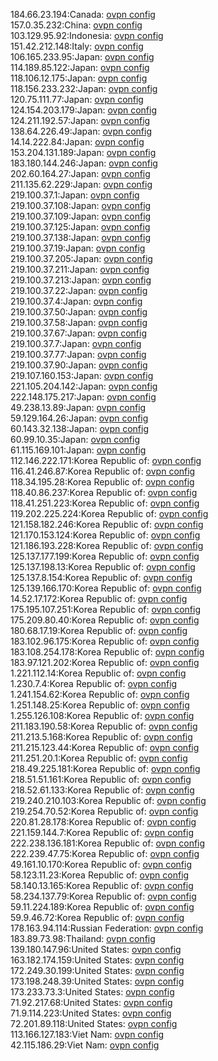 184.66.23.194:Canada: [ovpn config](vpn/184_66_23_194.ovpn)  
157.0.35.232:China: [ovpn config](vpn/157_0_35_232.ovpn)  
103.129.95.92:Indonesia: [ovpn config](vpn/103_129_95_92.ovpn)  
151.42.212.148:Italy: [ovpn config](vpn/151_42_212_148.ovpn)  
106.165.233.95:Japan: [ovpn config](vpn/106_165_233_95.ovpn)  
114.189.85.122:Japan: [ovpn config](vpn/114_189_85_122.ovpn)  
118.106.12.175:Japan: [ovpn config](vpn/118_106_12_175.ovpn)  
118.156.233.232:Japan: [ovpn config](vpn/118_156_233_232.ovpn)  
120.75.111.77:Japan: [ovpn config](vpn/120_75_111_77.ovpn)  
124.154.203.179:Japan: [ovpn config](vpn/124_154_203_179.ovpn)  
124.211.192.57:Japan: [ovpn config](vpn/124_211_192_57.ovpn)  
138.64.226.49:Japan: [ovpn config](vpn/138_64_226_49.ovpn)  
14.14.222.84:Japan: [ovpn config](vpn/14_14_222_84.ovpn)  
153.204.131.189:Japan: [ovpn config](vpn/153_204_131_189.ovpn)  
183.180.144.246:Japan: [ovpn config](vpn/183_180_144_246.ovpn)  
202.60.164.27:Japan: [ovpn config](vpn/202_60_164_27.ovpn)  
211.135.62.229:Japan: [ovpn config](vpn/211_135_62_229.ovpn)  
219.100.37.1:Japan: [ovpn config](vpn/219_100_37_1.ovpn)  
219.100.37.108:Japan: [ovpn config](vpn/219_100_37_108.ovpn)  
219.100.37.109:Japan: [ovpn config](vpn/219_100_37_109.ovpn)  
219.100.37.125:Japan: [ovpn config](vpn/219_100_37_125.ovpn)  
219.100.37.138:Japan: [ovpn config](vpn/219_100_37_138.ovpn)  
219.100.37.19:Japan: [ovpn config](vpn/219_100_37_19.ovpn)  
219.100.37.205:Japan: [ovpn config](vpn/219_100_37_205.ovpn)  
219.100.37.211:Japan: [ovpn config](vpn/219_100_37_211.ovpn)  
219.100.37.213:Japan: [ovpn config](vpn/219_100_37_213.ovpn)  
219.100.37.22:Japan: [ovpn config](vpn/219_100_37_22.ovpn)  
219.100.37.4:Japan: [ovpn config](vpn/219_100_37_4.ovpn)  
219.100.37.50:Japan: [ovpn config](vpn/219_100_37_50.ovpn)  
219.100.37.58:Japan: [ovpn config](vpn/219_100_37_58.ovpn)  
219.100.37.67:Japan: [ovpn config](vpn/219_100_37_67.ovpn)  
219.100.37.7:Japan: [ovpn config](vpn/219_100_37_7.ovpn)  
219.100.37.77:Japan: [ovpn config](vpn/219_100_37_77.ovpn)  
219.100.37.90:Japan: [ovpn config](vpn/219_100_37_90.ovpn)  
219.107.160.153:Japan: [ovpn config](vpn/219_107_160_153.ovpn)  
221.105.204.142:Japan: [ovpn config](vpn/221_105_204_142.ovpn)  
222.148.175.217:Japan: [ovpn config](vpn/222_148_175_217.ovpn)  
49.238.13.89:Japan: [ovpn config](vpn/49_238_13_89.ovpn)  
59.129.164.26:Japan: [ovpn config](vpn/59_129_164_26.ovpn)  
60.143.32.138:Japan: [ovpn config](vpn/60_143_32_138.ovpn)  
60.99.10.35:Japan: [ovpn config](vpn/60_99_10_35.ovpn)  
61.115.169.101:Japan: [ovpn config](vpn/61_115_169_101.ovpn)  
112.146.222.171:Korea Republic of: [ovpn config](vpn/112_146_222_171.ovpn)  
116.41.246.87:Korea Republic of: [ovpn config](vpn/116_41_246_87.ovpn)  
118.34.195.28:Korea Republic of: [ovpn config](vpn/118_34_195_28.ovpn)  
118.40.86.237:Korea Republic of: [ovpn config](vpn/118_40_86_237.ovpn)  
118.41.251.223:Korea Republic of: [ovpn config](vpn/118_41_251_223.ovpn)  
119.202.225.224:Korea Republic of: [ovpn config](vpn/119_202_225_224.ovpn)  
121.158.182.246:Korea Republic of: [ovpn config](vpn/121_158_182_246.ovpn)  
121.170.153.124:Korea Republic of: [ovpn config](vpn/121_170_153_124.ovpn)  
121.186.193.228:Korea Republic of: [ovpn config](vpn/121_186_193_228.ovpn)  
125.137.177.199:Korea Republic of: [ovpn config](vpn/125_137_177_199.ovpn)  
125.137.198.13:Korea Republic of: [ovpn config](vpn/125_137_198_13.ovpn)  
125.137.8.154:Korea Republic of: [ovpn config](vpn/125_137_8_154.ovpn)  
125.139.166.170:Korea Republic of: [ovpn config](vpn/125_139_166_170.ovpn)  
14.52.17.172:Korea Republic of: [ovpn config](vpn/14_52_17_172.ovpn)  
175.195.107.251:Korea Republic of: [ovpn config](vpn/175_195_107_251.ovpn)  
175.209.80.40:Korea Republic of: [ovpn config](vpn/175_209_80_40.ovpn)  
180.68.17.19:Korea Republic of: [ovpn config](vpn/180_68_17_19.ovpn)  
183.102.96.175:Korea Republic of: [ovpn config](vpn/183_102_96_175.ovpn)  
183.108.254.178:Korea Republic of: [ovpn config](vpn/183_108_254_178.ovpn)  
183.97.121.202:Korea Republic of: [ovpn config](vpn/183_97_121_202.ovpn)  
1.221.112.14:Korea Republic of: [ovpn config](vpn/1_221_112_14.ovpn)  
1.230.7.4:Korea Republic of: [ovpn config](vpn/1_230_7_4.ovpn)  
1.241.154.62:Korea Republic of: [ovpn config](vpn/1_241_154_62.ovpn)  
1.251.148.25:Korea Republic of: [ovpn config](vpn/1_251_148_25.ovpn)  
1.255.126.108:Korea Republic of: [ovpn config](vpn/1_255_126_108.ovpn)  
211.183.190.58:Korea Republic of: [ovpn config](vpn/211_183_190_58.ovpn)  
211.213.5.168:Korea Republic of: [ovpn config](vpn/211_213_5_168.ovpn)  
211.215.123.44:Korea Republic of: [ovpn config](vpn/211_215_123_44.ovpn)  
211.251.20.1:Korea Republic of: [ovpn config](vpn/211_251_20_1.ovpn)  
218.49.225.181:Korea Republic of: [ovpn config](vpn/218_49_225_181.ovpn)  
218.51.51.161:Korea Republic of: [ovpn config](vpn/218_51_51_161.ovpn)  
218.52.61.133:Korea Republic of: [ovpn config](vpn/218_52_61_133.ovpn)  
219.240.210.103:Korea Republic of: [ovpn config](vpn/219_240_210_103.ovpn)  
219.254.70.52:Korea Republic of: [ovpn config](vpn/219_254_70_52.ovpn)  
220.81.28.178:Korea Republic of: [ovpn config](vpn/220_81_28_178.ovpn)  
221.159.144.7:Korea Republic of: [ovpn config](vpn/221_159_144_7.ovpn)  
222.238.136.181:Korea Republic of: [ovpn config](vpn/222_238_136_181.ovpn)  
222.239.47.75:Korea Republic of: [ovpn config](vpn/222_239_47_75.ovpn)  
49.161.10.170:Korea Republic of: [ovpn config](vpn/49_161_10_170.ovpn)  
58.123.11.23:Korea Republic of: [ovpn config](vpn/58_123_11_23.ovpn)  
58.140.13.165:Korea Republic of: [ovpn config](vpn/58_140_13_165.ovpn)  
58.234.137.79:Korea Republic of: [ovpn config](vpn/58_234_137_79.ovpn)  
59.11.224.189:Korea Republic of: [ovpn config](vpn/59_11_224_189.ovpn)  
59.9.46.72:Korea Republic of: [ovpn config](vpn/59_9_46_72.ovpn)  
178.163.94.114:Russian Federation: [ovpn config](vpn/178_163_94_114.ovpn)  
183.89.73.98:Thailand: [ovpn config](vpn/183_89_73_98.ovpn)  
139.180.147.96:United States: [ovpn config](vpn/139_180_147_96.ovpn)  
163.182.174.159:United States: [ovpn config](vpn/163_182_174_159.ovpn)  
172.249.30.199:United States: [ovpn config](vpn/172_249_30_199.ovpn)  
173.198.248.39:United States: [ovpn config](vpn/173_198_248_39.ovpn)  
173.233.73.3:United States: [ovpn config](vpn/173_233_73_3.ovpn)  
71.92.217.68:United States: [ovpn config](vpn/71_92_217_68.ovpn)  
71.9.114.223:United States: [ovpn config](vpn/71_9_114_223.ovpn)  
72.201.89.118:United States: [ovpn config](vpn/72_201_89_118.ovpn)  
113.166.127.183:Viet Nam: [ovpn config](vpn/113_166_127_183.ovpn)  
42.115.186.29:Viet Nam: [ovpn config](vpn/42_115_186_29.ovpn)  
